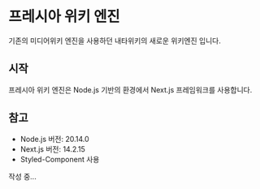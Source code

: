 # 프레시아 위키 엔진
기존의 미디어위키 엔진을 사용하던 내타위키의 새로운 위키엔진 입니다.

## 시작
프레시아 위키 엔진은 Node.js 기반의 환경에서 Next.js 프레임워크를 사용합니다.

## 참고
* Node.js 버전: 20.14.0
* Next.js 버전: 14.2.15
* Styled-Component 사용

작성 중...
